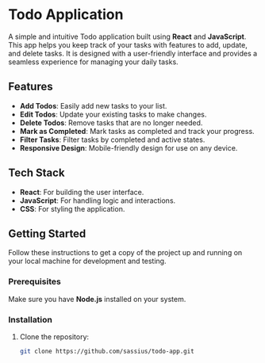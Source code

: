 # Todo Application

A simple and intuitive Todo application built using **React** and **JavaScript**. This app helps you keep track of your tasks with features to add, update, and delete tasks. It is designed with a user-friendly interface and provides a seamless experience for managing your daily tasks.

## Features

- **Add Todos**: Easily add new tasks to your list.
- **Edit Todos**: Update your existing tasks to make changes.
- **Delete Todos**: Remove tasks that are no longer needed.
- **Mark as Completed**: Mark tasks as completed and track your progress.
- **Filter Tasks**: Filter tasks by completed and active states.
- **Responsive Design**: Mobile-friendly design for use on any device.

## Tech Stack

- **React**: For building the user interface.
- **JavaScript**: For handling logic and interactions.
- **CSS**: For styling the application.

## Getting Started

Follow these instructions to get a copy of the project up and running on your local machine for development and testing.

### Prerequisites

Make sure you have **Node.js** installed on your system.

### Installation

1. Clone the repository:
   ```bash
   git clone https://github.com/sassius/todo-app.git
